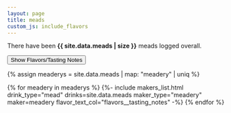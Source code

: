 ```yaml
---
layout: page
title: meads
custom_js: include_flavors
---
```


<p>There have been <strong>{{ site.data.meads | size }}</strong> meads logged overall.</p>

<button id="include_flavors" type="button">Show Flavors/Tasting Notes</button>

{% assign meaderys = site.data.meads | map: "meadery" | uniq %}

{% for meadery in meaderys %}
    {%-
        include makers_list.html
            drink_type="mead"
            drinks=site.data.meads
            maker_type="meadery"
            maker=meadery
            flavor_text_col="flavors__tasting_notes"
    -%}
{% endfor %}
